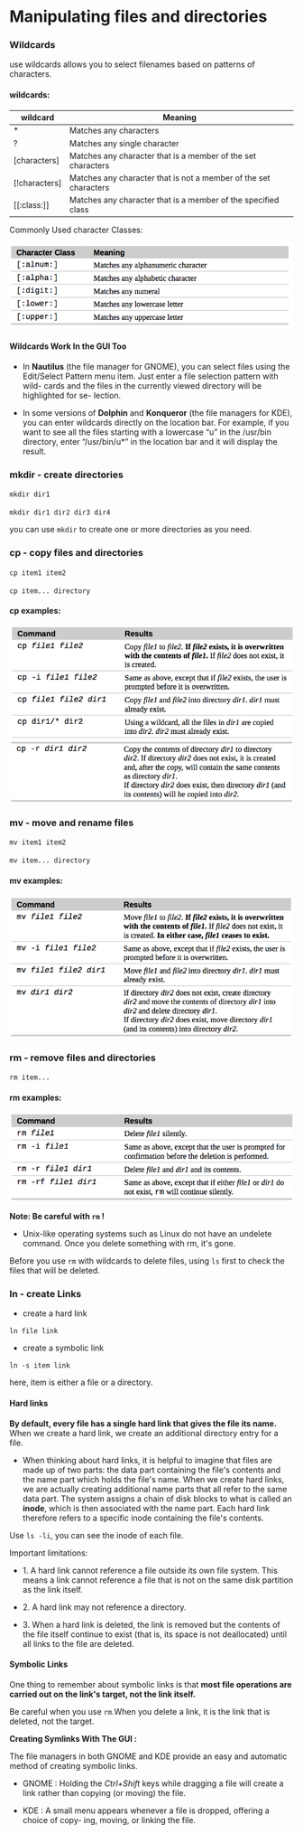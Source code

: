 # Manipulating files and directories
### Wildcards
use  wildcards allows you to select filenames based on patterns of characters.

#### wildcards:
| wildcard | Meaning |
| -------- | ------- |
| * | Matches any characters |
| ? | Matches any single character |
| [characters] | Matches any character that is a member of the set characters |
| [!characters] | Matches any character that is not a member of the set characters |
| [[:class:]] | Matches any character that is a member of the specified class |

Commonly Used character Classes:

![](images/character_classes.png)

#### Wildcards Work In the GUI Too
- In **Nautilus** (the file manager for GNOME), you can select files using the Edit/Select Pattern menu item. Just enter a file selection pattern with wild- cards and the files in the currently viewed directory will be highlighted for se- lection.

- In some versions of **Dolphin** and **Konqueror** (the file managers for KDE), you can enter wildcards directly on the location bar. For example, if you want to see all the files starting with a lowercase “u” in the /usr/bin directory, enter “/usr/bin/u*” in the location bar and it will display the result.

### mkdir - create directories

```
mkdir dir1

mkdir dir1 dir2 dir3 dir4
```
you can use `mkdir` to create one or more directories as you need.

### cp - copy files and directories
```
cp item1 item2

cp item... directory
```

#### cp examples:

![](images/cp1.png)
![](images/cp2.png)

### mv - move and rename files

```
mv item1 item2

mv item... directory
```

#### mv examples:

![](images/mv.png)

### rm - remove files and directories

```
rm item...
```

#### rm examples:

![](images/rm.png)

**Note: Be careful with `rm` !**
- Unix-like operating systems such as Linux do not have an undelete command. Once you delete something with rm, it's gone.

Before you use `rm` with wildcards to delete files, using `ls` first to check the files that will be deleted.

### ln - create Links

- create a hard link
```
ln file link
```

- create a symbolic link
```
ln -s item link
```
here, item is either a file or a directory.

#### Hard links
**By default, every file has a single hard link that gives the file its name.** When we create a hard link, we create an additional directory entry for a file.

- When thinking about hard links, it is helpful to imagine that files are made up of two parts: the data part containing the file's contents and the name part which holds the file's name. When we create hard links, we are actually creating additional name parts that all refer to the same data part. The system assigns a chain of disk blocks to what is called an **inode**, which is then associated with the name part. Each hard link therefore refers to a specific inode containing the file's contents.

Use `ls -li`, you can see the inode of each file.

Important limitations:

- 1\. A hard link cannot reference a file outside its own file system. This means a link cannot reference a file that is not on the same disk partition as the link itself.

- 2\. A hard link may not reference a directory.

- 3\. When a hard link is deleted, the link is removed but the contents of the file itself continue to exist (that is, its space is not deallocated) until all links to the file are deleted.

#### Symbolic Links

One thing to remember about symbolic links is that **most file operations are carried out on the link's target, not the link itself.**

Be careful when you use `rm`.When you delete a link, it is the link that is deleted, not the target.

**Creating Symlinks With The GUI :**

The file managers in both GNOME and KDE provide an easy and automatic method of creating symbolic links.
- GNOME : Holding the *Ctrl+Shift* keys while dragging a file will create a link rather than copying (or moving) the file.

- KDE : A small menu appears whenever a file is dropped, offering a choice of copy- ing, moving, or linking the file.
